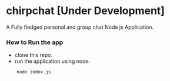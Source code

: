 # chirpchat [Under Development]

A Fully fledged personal and group chat Node js Application.

### How to Run the app

* clone this repo.
* run the application using node.
```
	node index.js
```